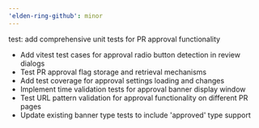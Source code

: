 ```yaml
---
'elden-ring-github': minor
---
```


test: add comprehensive unit tests for PR approval functionality

- Add vitest test cases for approval radio button detection in review dialogs
- Test PR approval flag storage and retrieval mechanisms
- Add test coverage for approval settings loading and changes
- Implement time validation tests for approval banner display window
- Test URL pattern validation for approval functionality on different PR pages
- Update existing banner type tests to include 'approved' type support
